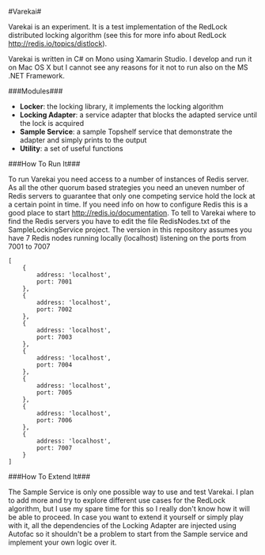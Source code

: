 #Varekai#

Varekai is an experiment. It is a test implementation of the RedLock distributed locking algorithm (see this for more info about RedLock http://redis.io/topics/distlock).

Varekai is written in C# on Mono using Xamarin Studio. I develop and run it on Mac OS X but I cannot see any reasons for it not to run also on the MS .NET Framework.

###Modules###

* __Locker__: the locking library, it implements the locking algorithm
* __Locking Adapter__: a service adapter that blocks the adapted service until the lock is acquired
* __Sample Service__: a sample Topshelf service that demonstrate the adapter and simply prints to the output
* __Utility__: a set of useful functions


###How To Run It###

To run Varekai you need access to a number of instances of Redis server. As all the other quorum based strategies you need an uneven number of Redis servers to guarantee that only one competing service hold the lock at a certain point in time. If you need info on how to configure Redis this is a good place to start http://redis.io/documentation.
To tell to Varekai where to find the Redis servers you have to edit the file RedisNodes.txt of the SampleLockingService project. The version in this repository assumes you have 7 Redis nodes running locally (localhost) listening on the ports from 7001 to 7007

```
[
	{
		address: 'localhost',
		port: 7001
	},
	{
		address: 'localhost',
		port: 7002
	},
	{
		address: 'localhost',
		port: 7003
	},
	{
		address: 'localhost',
		port: 7004
	},
	{
		address: 'localhost',
		port: 7005
	},
	{
		address: 'localhost',
		port: 7006
	},
	{
		address: 'localhost',
		port: 7007
	}
]
```


###How To Extend It###

The Sample Service is only one possible way to use and test Varekai. I plan to add more and try to explore different use cases for the RedLock algorithm, but I use my spare time for this so I really don't know how it will be able to proceed. In case you want to extend it yourself or simply play with it, all the dependencies of the Locking Adapter are injected using Autofac so it shouldn't be a problem to start from the Sample service and implement your own logic over it.
